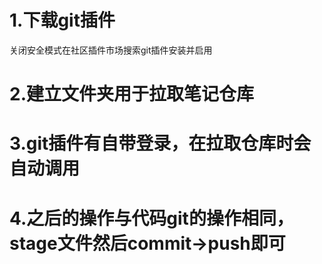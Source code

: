 # 1.下载git插件
关闭安全模式在社区插件市场搜索git插件安装并启用

# 2.建立文件夹用于拉取笔记仓库

# 3.git插件有自带登录，在拉取仓库时会自动调用

# 4.之后的操作与代码git的操作相同，stage文件然后commit->push即可